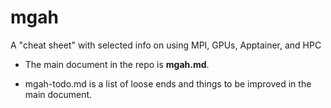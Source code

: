 # mgah

A "cheat sheet" with selected info on using MPI, GPUs, Apptainer, and HPC

- The main document in the repo is **mgah.md**.

- mgah-todo.md is a list of loose ends and things to be improved in the main document.
